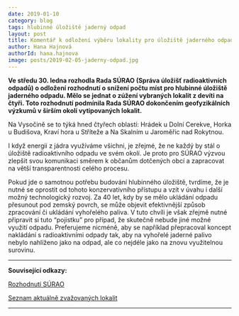 ```yaml
---
date: 2019-01-10
category: blog
tags: hlubinné úložiště jaderný odpad
layout: post
title: Komentář k odložení výběru lokality pro úložiště jaderného odpadu
author: Hana Hajnová
authorId: hana.hajnova    
image: posts/2019-02-05-jaderny-odpad.jpg
---
```


**Ve středu 30. ledna rozhodla Rada SÚRAO (Správa úložišť radioaktivních odpadů) o odložení rozhodnutí o snížení počtu míst pro hlubinné úložiště jaderného odpadu. Mělo se jednat o zúžení vybraných lokalit z devíti na čtyři. Toto rozhodnutí podmínila Rada SÚRAO dokončením geofyzikálních výzkumů v širším okolí vytipovaných lokalit.**

Na Vysočině se to týká hned čtyřech oblastí: Hrádek u Dolní Cerekve, Horka u Budišova, Kraví hora u Stříteže a Na Skalním u Jaroměřic nad Rokytnou. 

I když energii z jádra využíváme všichni, je zřejmé, že ne každý by stál o úložiště radioaktivního odpadu ve svém okolí. Je proto pro SÚRAO výzvou zlepšit svou komunikaci směrem k občanům dotčených obcí a zapracovat na větší transparentnosti celého procesu.

Pokud jde o samotnou potřebu budování hlubinného úložiště, tvrdíme, že je nutné se oprostit od tohoto konzervativního přístupu a vzít v úvahu i další možný technologický rozvoj. Za 40 let, kdy by se mělo ukládání odpadu přesunout pod zemský povrch, se může objevit efektivnější způsob zpracování či ukládání vyhořelého paliva. V tuto chvíli je však zřejmě nutné připravit si tuto “pojistku” pro případ, že skutečně nebude jiné možné využití odpadu. Preferujeme nicméně, aby se například přepracoval koncept nakládání s radioaktivními odpady tak, aby na vyhořelé jaderné palivo nebylo nahlíženo jako na odpad, ale co nejdéle jako na znovu využitelnou surovinu.  

---

**Související odkazy:**

[Rozhodnutí SÚRAO](https://www.surao.cz/aktuality/clanek-489-pro-zuzeni-vyberu-lokalit-pro-hu-je-nutne-dokoncit-geofyzikalni-vyzkumy-rozhodla-o-tom-rada-surao?fbclid=IwAR1s60nhwEe97lni25LmEoNzRFNO7sDyAPLSF9TPBEN_TpGreJUp4i5cvL0)

[Seznam aktuálně zvažovaných lokalit](https://www.surao.cz/hlubinne-uloziste/zkoumane-lokality)

---
